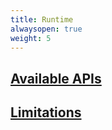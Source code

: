 ```yaml
---
title: Runtime
alwaysopen: true
weight: 5
---
```


## [Available APIs](/reference/runtime/apis)

## [Limitations](/reference/runtime/limits)
